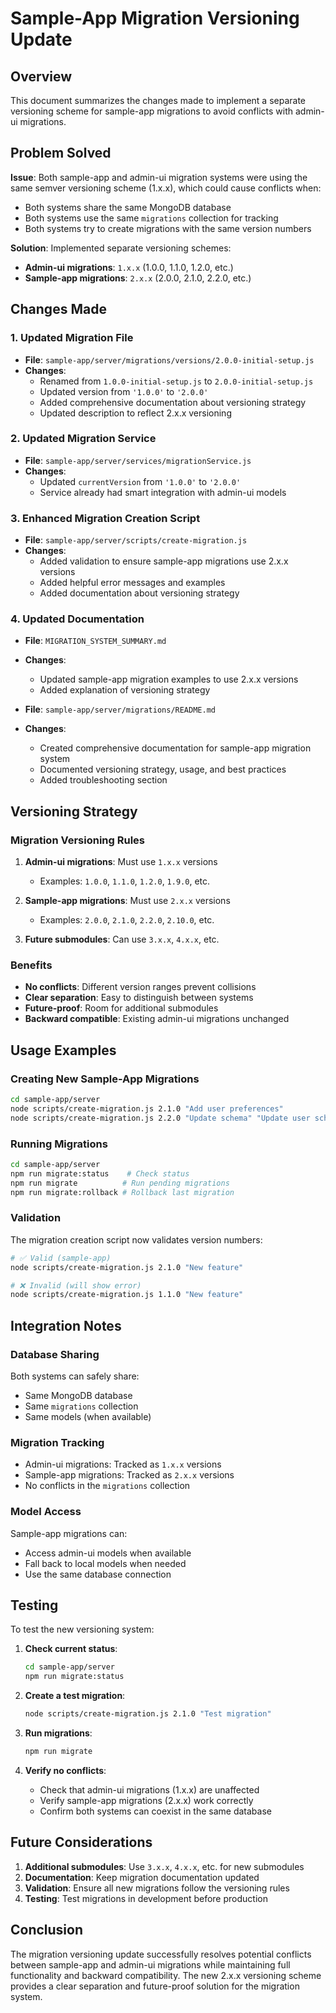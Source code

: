# Sample-App Migration Versioning Update

## Overview

This document summarizes the changes made to implement a separate versioning scheme for sample-app migrations to avoid conflicts with admin-ui migrations.

## Problem Solved

**Issue**: Both sample-app and admin-ui migration systems were using the same semver versioning scheme (1.x.x), which could cause conflicts when:
- Both systems share the same MongoDB database
- Both systems use the same `migrations` collection for tracking
- Both systems try to create migrations with the same version numbers

**Solution**: Implemented separate versioning schemes:
- **Admin-ui migrations**: `1.x.x` (1.0.0, 1.1.0, 1.2.0, etc.)
- **Sample-app migrations**: `2.x.x` (2.0.0, 2.1.0, 2.2.0, etc.)

## Changes Made

### 1. Updated Migration File
- **File**: `sample-app/server/migrations/versions/2.0.0-initial-setup.js`
- **Changes**:
  - Renamed from `1.0.0-initial-setup.js` to `2.0.0-initial-setup.js`
  - Updated version from `'1.0.0'` to `'2.0.0'`
  - Added comprehensive documentation about versioning strategy
  - Updated description to reflect 2.x.x versioning

### 2. Updated Migration Service
- **File**: `sample-app/server/services/migrationService.js`
- **Changes**:
  - Updated `currentVersion` from `'1.0.0'` to `'2.0.0'`
  - Service already had smart integration with admin-ui models

### 3. Enhanced Migration Creation Script
- **File**: `sample-app/server/scripts/create-migration.js`
- **Changes**:
  - Added validation to ensure sample-app migrations use 2.x.x versions
  - Added helpful error messages and examples
  - Added documentation about versioning strategy

### 4. Updated Documentation
- **File**: `MIGRATION_SYSTEM_SUMMARY.md`
- **Changes**:
  - Updated sample-app migration examples to use 2.x.x versions
  - Added explanation of versioning strategy

- **File**: `sample-app/server/migrations/README.md`
- **Changes**:
  - Created comprehensive documentation for sample-app migration system
  - Documented versioning strategy, usage, and best practices
  - Added troubleshooting section

## Versioning Strategy

### Migration Versioning Rules

1. **Admin-ui migrations**: Must use `1.x.x` versions
   - Examples: `1.0.0`, `1.1.0`, `1.2.0`, `1.9.0`, etc.

2. **Sample-app migrations**: Must use `2.x.x` versions
   - Examples: `2.0.0`, `2.1.0`, `2.2.0`, `2.10.0`, etc.

3. **Future submodules**: Can use `3.x.x`, `4.x.x`, etc.

### Benefits

- **No conflicts**: Different version ranges prevent collisions
- **Clear separation**: Easy to distinguish between systems
- **Future-proof**: Room for additional submodules
- **Backward compatible**: Existing admin-ui migrations unchanged

## Usage Examples

### Creating New Sample-App Migrations
```bash
cd sample-app/server
node scripts/create-migration.js 2.1.0 "Add user preferences"
node scripts/create-migration.js 2.2.0 "Update schema" "Update user schema with new fields"
```

### Running Migrations
```bash
cd sample-app/server
npm run migrate:status    # Check status
npm run migrate          # Run pending migrations
npm run migrate:rollback # Rollback last migration
```

### Validation
The migration creation script now validates version numbers:
```bash
# ✅ Valid (sample-app)
node scripts/create-migration.js 2.1.0 "New feature"

# ❌ Invalid (will show error)
node scripts/create-migration.js 1.1.0 "New feature"
```

## Integration Notes

### Database Sharing
Both systems can safely share:
- Same MongoDB database
- Same `migrations` collection
- Same models (when available)

### Migration Tracking
- Admin-ui migrations: Tracked as `1.x.x` versions
- Sample-app migrations: Tracked as `2.x.x` versions
- No conflicts in the `migrations` collection

### Model Access
Sample-app migrations can:
- Access admin-ui models when available
- Fall back to local models when needed
- Use the same database connection

## Testing

To test the new versioning system:

1. **Check current status**:
   ```bash
   cd sample-app/server
   npm run migrate:status
   ```

2. **Create a test migration**:
   ```bash
   node scripts/create-migration.js 2.1.0 "Test migration"
   ```

3. **Run migrations**:
   ```bash
   npm run migrate
   ```

4. **Verify no conflicts**:
   - Check that admin-ui migrations (1.x.x) are unaffected
   - Verify sample-app migrations (2.x.x) work correctly
   - Confirm both systems can coexist in the same database

## Future Considerations

1. **Additional submodules**: Use `3.x.x`, `4.x.x`, etc. for new submodules
2. **Documentation**: Keep migration documentation updated
3. **Validation**: Ensure all new migrations follow the versioning rules
4. **Testing**: Test migrations in development before production

## Conclusion

The migration versioning update successfully resolves potential conflicts between sample-app and admin-ui migrations while maintaining full functionality and backward compatibility. The new 2.x.x versioning scheme provides a clear separation and future-proof solution for the migration system. 